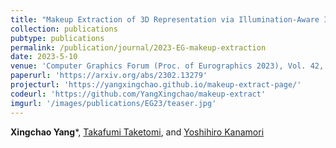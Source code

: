 ```yaml
---
title: "Makeup Extraction of 3D Representation via Illumination-Aware Image Decomposition"
collection: publications
pubtype: publications
permalink: /publication/journal/2023-EG-makeup-extraction
date: 2023-5-10
venue: 'Computer Graphics Forum (Proc. of Eurographics 2023), Vol. 42, No. 2, pp. 293-307'
paperurl: 'https://arxiv.org/abs/2302.13279'
projecturl: 'https://yangxingchao.github.io/makeup-extract-page/'
codeurl: 'https://github.com/YangXingchao/makeup-extract'
imgurl: '/images/publications/EG23/teaser.jpg'
---
```


**Xingchao Yang***, [Takafumi Taketomi](https://taketomitakafumi.sakura.ne.jp/web/en/), and [Yoshihiro Kanamori](http://kanamori.cs.tsukuba.ac.jp/index.html)
